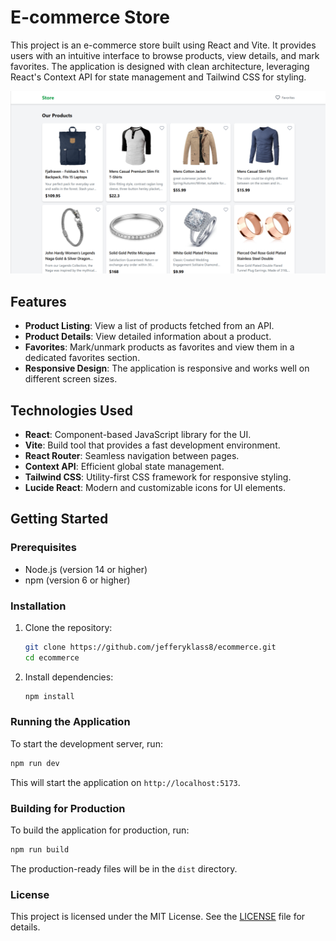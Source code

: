 # E-commerce Store

This project is an e-commerce store built using React and Vite. It provides users with an intuitive interface to browse products, view details, and mark favorites. The application is designed with clean architecture, leveraging React's Context API for state management and Tailwind CSS for styling.

![Demo](https://github.com/jefferyklass8/ecommerce/blob/main/public/demo.png)

## Features

- **Product Listing**: View a list of products fetched from an API.
- **Product Details**: View detailed information about a product.
- **Favorites**: Mark/unmark products as favorites and view them in a dedicated favorites section.
- **Responsive Design**: The application is responsive and works well on different screen sizes.

## Technologies Used

- **React**: Component-based JavaScript library for the UI.
- **Vite**: Build tool that provides a fast development environment.
- **React Router**: Seamless navigation between pages.
- **Context API**: Efficient global state management.
- **Tailwind CSS**: Utility-first CSS framework for responsive styling.
- **Lucide React**: Modern and customizable icons for UI elements.

## Getting Started

### Prerequisites

- Node.js (version 14 or higher)
- npm (version 6 or higher)

### Installation

1. Clone the repository:
   ```sh
   git clone https://github.com/jefferyklass8/ecommerce.git
   cd ecommerce
   ```
2. Install dependencies:
   ```sh
   npm install
   ```

### Running the Application

To start the development server, run:

```sh
npm run dev
```

This will start the application on `http://localhost:5173`.

### Building for Production

To build the application for production, run:

```sh
npm run build
```

The production-ready files will be in the `dist` directory.

### License

This project is licensed under the MIT License. See the [LICENSE](LICENSE) file for details.
